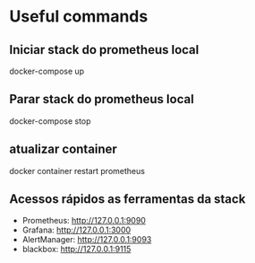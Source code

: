 # Useful commands


## Iniciar stack do prometheus local
docker-compose up

## Parar stack do prometheus local
docker-compose stop

## atualizar container
docker container restart prometheus

## Acessos rápidos as ferramentas da stack

- Prometheus: http://127.0.0.1:9090
- Grafana: http://127.0.0.1:3000
- AlertManager: http://127.0.0.1:9093
- blackbox: http://127.0.0.1:9115
